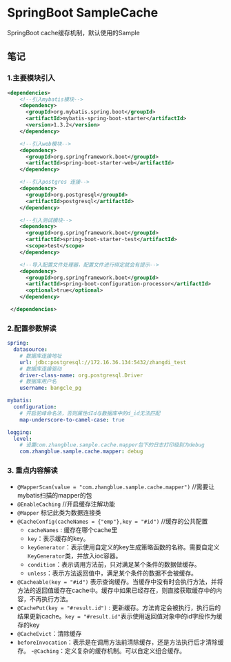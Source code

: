 # SpringBoot SampleCache 
SpringBoot cache缓存机制，默认使用的Sample


## 笔记

### 1.主要模块引入
```xml
<dependencies>
    <!--引入mybatis模块-->
    <dependency>
      <groupId>org.mybatis.spring.boot</groupId>
      <artifactId>mybatis-spring-boot-starter</artifactId>
      <version>1.3.2</version>
    </dependency>

    <!--引入web模块-->
    <dependency>
      <groupId>org.springframework.boot</groupId>
      <artifactId>spring-boot-starter-web</artifactId>
    </dependency>

    <!--引入postgres 连接-->
    <dependency>
      <groupId>org.postgresql</groupId>
      <artifactId>postgresql</artifactId>
    </dependency>

    <!--引入测试模块-->
    <dependency>
      <groupId>org.springframework.boot</groupId>
      <artifactId>spring-boot-starter-test</artifactId>
      <scope>test</scope>
    </dependency>

    <!--导入配置文件处理器，配置文件进行绑定就会有提示-->
    <dependency>
      <groupId>org.springframework.boot</groupId>
      <artifactId>spring-boot-configuration-processor</artifactId>
      <optional>true</optional>
    </dependency>

 </dependencies>
```

### 2.配置参数解读
```yaml
spring:
  datasource:
    # 数据库连接地址
    url: jdbc:postgresql://172.16.36.134:5432/zhangdi_test
    # 数据库连接驱动
    driver-class-name: org.postgresql.Driver
    # 数据库用户名
    username: bangcle_pg

mybatis:
  configuration:
    # 开启驼峰命名法，否则属性dId与数据库中的d_id无法匹配
    map-underscore-to-camel-case: true

logging:
  level:
    # 设置com.zhangblue.sample.cache.mapper包下的日志打印级别为debug
    com.zhangblue.sample.cache.mapper: debug

```
### 3. 重点内容解读
- `@MapperScan(value = "com.zhangblue.sample.cache.mapper")` //需要让mybatis扫描的mapper的包
- `@EnableCaching` //开启缓存注解功能
- `@Mapper` 标记此类为数据连接类
- `@CacheConfig(cacheNames = {"emp"},key = "#id")` //缓存的公共配置
  - `cacheNames` : 缓存在哪个cache里
  - `key`：表示缓存的key。
  - `keyGenerator`：表示使用自定义的key生成策略函数的名称。需要自定义`KeyGenerator`类，并放入ioc容器。
  - `condition`：表示调用方法前，只对满足某个条件的数据做缓存。
  - `unless`：表示方法返回值中，满足某个条件的数据不会被缓存。
- `@Cacheable(key = "#id")` 表示查询缓存。当缓存中没有时会执行方法，并将方法的返回值缓存在cache中。缓存中如果已经存在，则直接获取缓存中的内容，不再执行方法。
- `@CachePut(key = "#result.id")` : 更新缓存。方法肯定会被执行，执行后的结果更新cache。`key = "#result.id"`表示使用返回值对象中的id字段作为缓存的key
- `@CacheEvict`：清除缓存
 - `beforeInvocation`：表示是在调用方法前清除缓存，还是方法执行后才清除缓存。
-`@Caching`：定义复杂的缓存机制。可以自定义组合缓存。 



